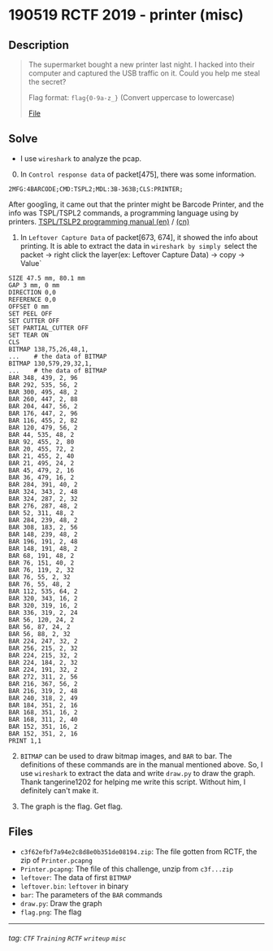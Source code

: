 190519 RCTF 2019 - printer (misc)
===

## Description

> The supermarket bought a new printer last night. I hacked into their computer and captured the USB traffic on it. Could you help me steal the secret?
> 
> Flag format: `flag{0-9a-z_}` (Convert uppercase to lowercase)
>
> [File](https://adworld.xctf.org.cn/media/uploads/task/c3f62efbf7a94e2c8d8e0b351de08194.zip)

## Solve

- I use `wireshark` to analyze the pcap.

0. In `Control response data` of packet[475], there was some information.

```
2MFG:4BARCODE;CMD:TSPL2;MDL:3B-363B;CLS:PRINTER;
```

After googling, it came out that the printer might be Barcode Printer, and the info was TSPL/TSPL2 commands, a programming language using by printers. [TSPL/TSLP2 programming manual (en)](https://www.mediaform.de/fileadmin/support/handbuecher/Armilla/Handbuecher/TSC_TSPL_TSPL2_Programming.pdf) / [(cn)](https://github.com/lokingwei/tspl-printer-php/blob/master/document/%E6%9D%A1%E7%A0%81%E6%9C%BA%E4%B8%AD%E6%96%87%E7%BC%96%E7%A8%8B%E6%89%8B%E5%86%8C.pdf)

1. In `Leftover Capture Data` of packet[673, 674], it showed the info about printing. It is able to extract the data in `wireshark by simply `select the packet -> right click the layer(ex: Leftover Capture Data) -> copy -> Value`
```
SIZE 47.5 mm, 80.1 mm
GAP 3 mm, 0 mm
DIRECTION 0,0
REFERENCE 0,0
OFFSET 0 mm
SET PEEL OFF
SET CUTTER OFF
SET PARTIAL_CUTTER OFF
SET TEAR ON
CLS
BITMAP 138,75,26,48,1,
...    # the data of BITMAP
BITMAP 130,579,29,32,1,
...    # the data of BITMAP
BAR 348, 439, 2, 96
BAR 292, 535, 56, 2
BAR 300, 495, 48, 2
BAR 260, 447, 2, 88
BAR 204, 447, 56, 2
BAR 176, 447, 2, 96
BAR 116, 455, 2, 82
BAR 120, 479, 56, 2
BAR 44, 535, 48, 2
BAR 92, 455, 2, 80
BAR 20, 455, 72, 2
BAR 21, 455, 2, 40
BAR 21, 495, 24, 2
BAR 45, 479, 2, 16
BAR 36, 479, 16, 2
BAR 284, 391, 40, 2
BAR 324, 343, 2, 48
BAR 324, 287, 2, 32
BAR 276, 287, 48, 2
BAR 52, 311, 48, 2
BAR 284, 239, 48, 2
BAR 308, 183, 2, 56
BAR 148, 239, 48, 2
BAR 196, 191, 2, 48
BAR 148, 191, 48, 2
BAR 68, 191, 48, 2
BAR 76, 151, 40, 2
BAR 76, 119, 2, 32
BAR 76, 55, 2, 32
BAR 76, 55, 48, 2
BAR 112, 535, 64, 2
BAR 320, 343, 16, 2
BAR 320, 319, 16, 2
BAR 336, 319, 2, 24
BAR 56, 120, 24, 2
BAR 56, 87, 24, 2
BAR 56, 88, 2, 32
BAR 224, 247, 32, 2
BAR 256, 215, 2, 32
BAR 224, 215, 32, 2
BAR 224, 184, 2, 32
BAR 224, 191, 32, 2
BAR 272, 311, 2, 56
BAR 216, 367, 56, 2
BAR 216, 319, 2, 48
BAR 240, 318, 2, 49
BAR 184, 351, 2, 16
BAR 168, 351, 16, 2
BAR 168, 311, 2, 40
BAR 152, 351, 16, 2
BAR 152, 351, 2, 16
PRINT 1,1
```

2. `BITMAP` can be used to draw bitmap images, and `BAR` to bar. The definitions of these commands are in the manual mentioned above. So, I use `wireshark` to extract the data and write `draw.py` to draw the graph. Thank tangerine1202 for helping me write this script. Without him, I definitely can't make it.

3. The graph is the flag. Get flag.

## Files

- `c3f62efbf7a94e2c8d8e0b351de08194.zip`: The file gotten from RCTF, the zip of `Printer.pcapng`
- `Printer.pcapng`: The file of this challenge, unzip from `c3f...zip`
- `leftover`: The data of first `BITMAP`
- `leftover.bin`: `leftover` in binary
- `bar`: The parameters of the `BAR` commands
- `draw.py`: Draw the graph
- `flag.png`: The flag

---

###### tag: `CTF` `Training` `RCTF` `writeup` `misc`
